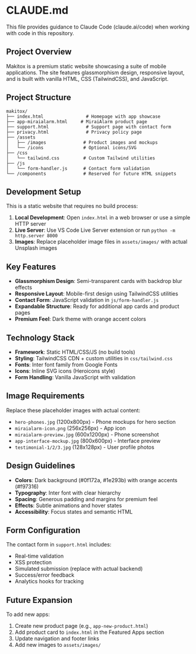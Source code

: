 # CLAUDE.md

This file provides guidance to Claude Code (claude.ai/code) when working with code in this repository.

## Project Overview

Makitox is a premium static website showcasing a suite of mobile applications. The site features glassmorphism design, responsive layout, and is built with vanilla HTML, CSS (TailwindCSS), and JavaScript.

## Project Structure

```
makitox/
├── index.html                # Homepage with app showcase
├── app-miraialarm.html     # MiraiAlarm product page
├── support.html              # Support page with contact form
├── privacy.html              # Privacy policy page
├── /assets
│   ├── /images              # Product images and mockups
│   └── /icons               # Optional icons/SVG
├── /css
│   └── tailwind.css         # Custom Tailwind utilities
├── /js
│   └── form-handler.js      # Contact form validation
└── /components              # Reserved for future HTML snippets
```

## Development Setup

This is a static website that requires no build process:

1. **Local Development**: Open `index.html` in a web browser or use a simple HTTP server
2. **Live Server**: Use VS Code Live Server extension or run `python -m http.server 8000`
3. **Images**: Replace placeholder image files in `assets/images/` with actual Unsplash images

## Key Features

- **Glassmorphism Design**: Semi-transparent cards with backdrop blur effects
- **Responsive Layout**: Mobile-first design using TailwindCSS utilities
- **Contact Form**: JavaScript validation in `js/form-handler.js`
- **Expandable Structure**: Ready for additional app cards and product pages
- **Premium Feel**: Dark theme with orange accent colors

## Technology Stack

- **Framework**: Static HTML/CSS/JS (no build tools)
- **Styling**: TailwindCSS CDN + custom utilities in `css/tailwind.css`
- **Fonts**: Inter font family from Google Fonts
- **Icons**: Inline SVG icons (Heroicons style)
- **Form Handling**: Vanilla JavaScript with validation

## Image Requirements

Replace these placeholder images with actual content:
- `hero-phones.jpg` (1200x800px) - Phone mockups for hero section
- `miraialarm-icon.png` (256x256px) - App icon
- `miraialarm-preview.jpg` (600x1200px) - Phone screenshot
- `app-interface-mockup.jpg` (800x600px) - Interface preview
- `testimonial-1/2/3.jpg` (128x128px) - User profile photos

## Design Guidelines

- **Colors**: Dark background (#0f172a, #1e293b) with orange accents (#f97316)
- **Typography**: Inter font with clear hierarchy
- **Spacing**: Generous padding and margins for premium feel
- **Effects**: Subtle animations and hover states
- **Accessibility**: Focus states and semantic HTML

## Form Configuration

The contact form in `support.html` includes:
- Real-time validation
- XSS protection
- Simulated submission (replace with actual backend)
- Success/error feedback
- Analytics hooks for tracking

## Future Expansion

To add new apps:
1. Create new product page (e.g., `app-new-product.html`)
2. Add product card to `index.html` in the Featured Apps section
3. Update navigation and footer links
4. Add new images to `assets/images/`